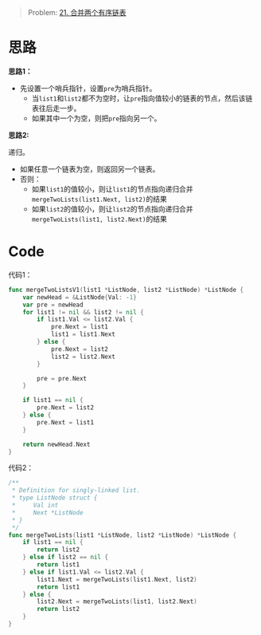 
> Problem: [21. 合并两个有序链表](https://leetcode.cn/problems/merge-two-sorted-lists/description/)



# 思路
**思路1：**
- 先设置一个哨兵指针，设置`pre`为哨兵指针。
    - 当`list1`和`list2`都不为空时，让`pre`指向值较小的链表的节点，然后该链表往后走一步。
    - 如果其中一个为空，则把`pre`指向另一个。


**思路2:**

递归。
- 如果任意一个链表为空，则返回另一个链表。
- 否则：
    - 如果`list1`的值较小，则让`list1`的节点指向递归合并`mergeTwoLists(list1.Next, list2)`的结果
    - 如果`list2`的值较小，则让`list2`的节点指向递归合并`mergeTwoLists(list1, list2.Next)`的结果


# Code
代码1：
```go
func mergeTwoListsV1(list1 *ListNode, list2 *ListNode) *ListNode {
	var newHead = &ListNode{Val: -1}
	var pre = newHead
	for list1 != nil && list2 != nil {
		if list1.Val <= list2.Val {
			pre.Next = list1
			list1 = list1.Next
		} else {
			pre.Next = list2
			list2 = list2.Next
		}

		pre = pre.Next
	}

	if list1 == nil {
		pre.Next = list2
	} else {
		pre.Next = list1
	}

	return newHead.Next
}
```

代码2：
```go
/**
 * Definition for singly-linked list.
 * type ListNode struct {
 *     Val int
 *     Next *ListNode
 * }
 */
func mergeTwoLists(list1 *ListNode, list2 *ListNode) *ListNode {
	if list1 == nil {
		return list2
	} else if list2 == nil {
		return list1
	} else if list1.Val <= list2.Val {
		list1.Next = mergeTwoLists(list1.Next, list2)
		return list1
	} else {
		list2.Next = mergeTwoLists(list1, list2.Next)
		return list2
	}
}
```

